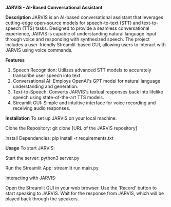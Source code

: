 **JARVIS - AI-Based Conversational Assistant**

**Description**
JARVIS is an AI-based conversational assistant that leverages cutting-edge open-source models for speech-to-text (STT) and text-to-speech (TTS) tasks. Designed to provide a seamless conversational experience, JARVIS is capable of understanding natural language input through voice and responding with synthesized speech. The project includes a user-friendly Streamlit-based GUI, allowing users to interact with JARVIS using voice commands.

**Features**
1. Speech Recognition: Utilizes advanced STT models to accurately transcribe user speech into text.
2. Conversational AI: Employs OpenAI's GPT model for natural language understanding and generation.
3. Text-to-Speech: Converts JARVIS's textual responses back into lifelike speech using state-of-the-art TTS models.
4. Streamlit GUI: Simple and intuitive interface for voice recording and receiving audio responses.

**Installation**
To set up JARVIS on your local machine:

Clone the Repository:
git clone [URL of the JARVIS repository]

Install Dependencies:
pip install -r requirements.txt


**Usage**
To start JARVIS:

Start the server:
python3 server.py

Run the Streamlit App:
streamlit run main.py

Interacting with JARVIS:

Open the Streamlit GUI in your web browser.
Use the 'Record' button to start speaking to JARVIS.
Wait for the response from JARVIS, which will be played back through the speakers.
